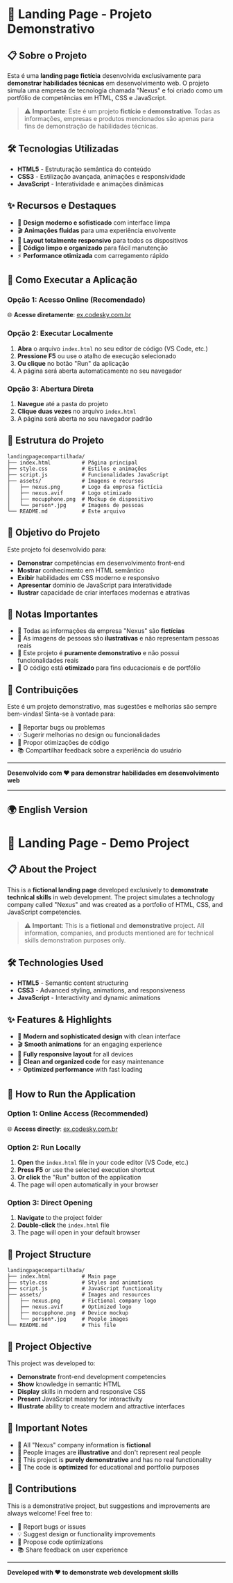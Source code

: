 # 🚀 Landing Page - Projeto Demonstrativo

## 📋 Sobre o Projeto

Esta é uma **landing page fictícia** desenvolvida exclusivamente para **demonstrar habilidades técnicas** em desenvolvimento web. O projeto simula uma empresa de tecnologia chamada "Nexus" e foi criado como um portfólio de competências em HTML, CSS e JavaScript.

> ⚠️ **Importante**: Este é um projeto **fictício** e **demonstrativo**. Todas as informações, empresas e produtos mencionados são apenas para fins de demonstração de habilidades técnicas.

## 🛠️ Tecnologias Utilizadas

- **HTML5** - Estruturação semântica do conteúdo
- **CSS3** - Estilização avançada, animações e responsividade
- **JavaScript** - Interatividade e animações dinâmicas

## ✨ Recursos e Destaques

- 🎨 **Design moderno e sofisticado** com interface limpa
- 🎬 **Animações fluidas** para uma experiência envolvente
- 📱 **Layout totalmente responsivo** para todos os dispositivos
- 🔧 **Código limpo e organizado** para fácil manutenção
- ⚡ **Performance otimizada** com carregamento rápido

## 🚀 Como Executar a Aplicação

### Opção 1: Acesso Online (Recomendado)
🌐 **Acesse diretamente**: [ex.codesky.com.br](https://ex.codesky.com.br)

### Opção 2: Executar Localmente
1. **Abra** o arquivo `index.html` no seu editor de código (VS Code, etc.)
2. **Pressione F5** ou use o atalho de execução selecionado
3. **Ou clique** no botão "Run" da aplicação
4. A página será aberta automaticamente no seu navegador

### Opção 3: Abertura Direta
1. **Navegue** até a pasta do projeto
2. **Clique duas vezes** no arquivo `index.html`
3. A página será aberta no seu navegador padrão

## 📁 Estrutura do Projeto

```
landingpagecompartilhada/
├── index.html          # Página principal
├── style.css           # Estilos e animações
├── script.js           # Funcionalidades JavaScript
├── assets/             # Imagens e recursos
│   ├── nexus.png       # Logo da empresa fictícia
│   ├── nexus.avif      # Logo otimizado
│   ├── mocupphone.png  # Mockup de dispositivo
│   └── person*.jpg     # Imagens de pessoas
└── README.md           # Este arquivo
```

## 🎯 Objetivo do Projeto

Este projeto foi desenvolvido para:

- **Demonstrar** competências em desenvolvimento front-end
- **Mostrar** conhecimento em HTML semântico
- **Exibir** habilidades em CSS moderno e responsivo
- **Apresentar** domínio de JavaScript para interatividade
- **Ilustrar** capacidade de criar interfaces modernas e atrativas

## 📝 Notas Importantes

- 🔸 Todas as informações da empresa "Nexus" são **fictícias**
- 🔸 As imagens de pessoas são **ilustrativas** e não representam pessoas reais
- 🔸 Este projeto é **puramente demonstrativo** e não possui funcionalidades reais
- 🔸 O código está **otimizado** para fins educacionais e de portfólio

## 🤝 Contribuições

Este é um projeto demonstrativo, mas sugestões e melhorias são sempre bem-vindas! Sinta-se à vontade para:

- 🐛 Reportar bugs ou problemas
- 💡 Sugerir melhorias no design ou funcionalidades
- 🔧 Propor otimizações de código
- 📚 Compartilhar feedback sobre a experiência do usuário

---

**Desenvolvido com ❤️ para demonstrar habilidades em desenvolvimento web**

---

## 🌍 English Version

# 🚀 Landing Page - Demo Project

## 📋 About the Project

This is a **fictional landing page** developed exclusively to **demonstrate technical skills** in web development. The project simulates a technology company called "Nexus" and was created as a portfolio of HTML, CSS, and JavaScript competencies.

> ⚠️ **Important**: This is a **fictional** and **demonstrative** project. All information, companies, and products mentioned are for technical skills demonstration purposes only.

## 🛠️ Technologies Used

- **HTML5** - Semantic content structuring
- **CSS3** - Advanced styling, animations, and responsiveness
- **JavaScript** - Interactivity and dynamic animations

## ✨ Features & Highlights

- 🎨 **Modern and sophisticated design** with clean interface
- 🎬 **Smooth animations** for an engaging experience
- 📱 **Fully responsive layout** for all devices
- 🔧 **Clean and organized code** for easy maintenance
- ⚡ **Optimized performance** with fast loading

## 🚀 How to Run the Application

### Option 1: Online Access (Recommended)
🌐 **Access directly**: [ex.codesky.com.br](https://ex.codesky.com.br)

### Option 2: Run Locally
1. **Open** the `index.html` file in your code editor (VS Code, etc.)
2. **Press F5** or use the selected execution shortcut
3. **Or click** the "Run" button of the application
4. The page will open automatically in your browser

### Option 3: Direct Opening
1. **Navigate** to the project folder
2. **Double-click** the `index.html` file
3. The page will open in your default browser

## 📁 Project Structure

```
landingpagecompartilhada/
├── index.html          # Main page
├── style.css           # Styles and animations
├── script.js           # JavaScript functionality
├── assets/             # Images and resources
│   ├── nexus.png       # Fictional company logo
│   ├── nexus.avif      # Optimized logo
│   ├── mocupphone.png  # Device mockup
│   └── person*.jpg     # People images
└── README.md           # This file
```

## 🎯 Project Objective

This project was developed to:

- **Demonstrate** front-end development competencies
- **Show** knowledge in semantic HTML
- **Display** skills in modern and responsive CSS
- **Present** JavaScript mastery for interactivity
- **Illustrate** ability to create modern and attractive interfaces

## 📝 Important Notes

- 🔸 All "Nexus" company information is **fictional**
- 🔸 People images are **illustrative** and don't represent real people
- 🔸 This project is **purely demonstrative** and has no real functionality
- 🔸 The code is **optimized** for educational and portfolio purposes

## 🤝 Contributions

This is a demonstrative project, but suggestions and improvements are always welcome! Feel free to:

- 🐛 Report bugs or issues
- 💡 Suggest design or functionality improvements
- 🔧 Propose code optimizations
- 📚 Share feedback on user experience

---

**Developed with ❤️ to demonstrate web development skills**